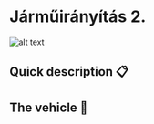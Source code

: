 # Járműirányítás 2.
![alt text](https://github.com/istvan-knab/jarmuiranyitas_2/blob/Develop/Pictures/_DSC6410.JPG)
## Quick description 📋

## The vehicle 🚗

